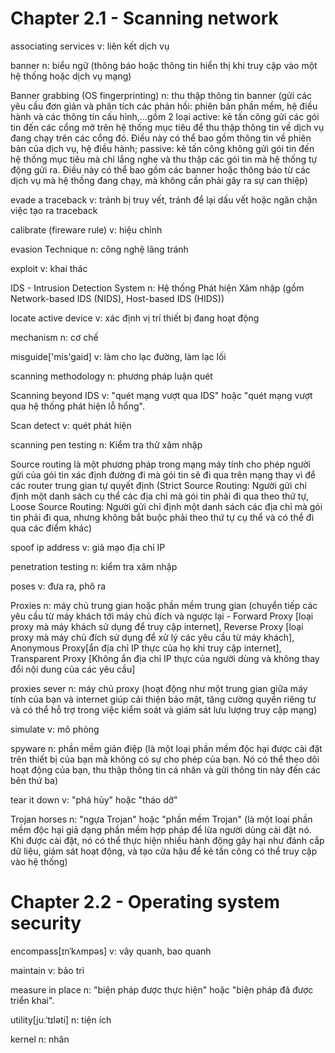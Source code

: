 # Chapter 2.1 - Scanning network 

associating services v: liên kết dịch vụ

banner n: biểu ngữ (thông báo hoặc thông tin hiển thị khi truy cập vào một hệ thống hoặc dịch vụ mạng)

Banner grabbing (OS fingerprinting) n: thu thập thông tin banner (gửi các yêu cầu đơn giản và phân tích các phản hồi: phiên bản phần mềm, hệ điều hành và các thông tin cấu hình,...gồm 2 loại active: kẻ tấn công gửi các gói tin đến các cổng mở trên hệ thống mục tiêu để thu thập thông tin về dịch vụ đang chạy trên các cổng đó. Điều này có thể bao gồm thông tin về phiên bản của dịch vụ, hệ điều hành; passive: kẻ tấn công không gửi gói tin đến hệ thống mục tiêu mà chỉ lắng nghe và thu thập các gói tin mà hệ thống tự động gửi ra. Điều này có thể bao gồm các banner hoặc thông báo từ các dịch vụ mà hệ thống đang chạy, mà không cần phải gây ra sự can thiệp)

evade a traceback v: tránh bị truy vết, tránh để lại dấu vết hoặc ngăn chặn việc tạo ra traceback

calibrate (fireware rule) v: hiệu chỉnh

evasion Technique n: công nghệ lãng tránh

exploit v: khai thác

IDS - Intrusion Detection System n: Hệ thống Phát hiện Xâm nhập (gồm Network-based IDS (NIDS), Host-based IDS (HIDS))

locate active device v: xác định vị trí thiết bị đang hoạt động

mechanism n: cơ chế

misguide['mis'gaid] v: làm cho lạc đường, làm lạc lối

scanning methodology n: phương pháp luận quét

Scanning beyond IDS v: "quét mạng vượt qua IDS" hoặc "quét mạng vượt qua hệ thống phát hiện lỗ hổng".

Scan detect v: quét phát hiện

scanning pen testing n: Kiểm tra thử xâm nhập

Source routing là một phương pháp trong mạng máy tính cho phép người gửi của gói tin xác định đường đi mà gói tin sẽ đi qua trên mạng thay vì để các router trung gian tự quyết định (Strict Source Routing: Người gửi chỉ định một danh sách cụ thể các địa chỉ mà gói tin phải đi qua theo thứ tự, Loose Source Routing: Người gửi chỉ định một danh sách các địa chỉ mà gói tin phải đi qua, nhưng không bắt buộc phải theo thứ tự cụ thể và có thể đi qua các điểm khác)

spoof ip address v: giả mạo địa chỉ IP

penetration testing n: kiểm tra xâm nhập

poses v: đưa ra, phô ra

Proxies n: máy chủ trung gian hoặc phần mềm trung gian (chuyển tiếp các yêu cầu từ máy khách tới máy chủ đích và ngược lại - Forward Proxy [loại proxy mà máy khách sử dụng để truy cập internet], Reverse Proxy [loại proxy mà máy chủ đích sử dụng để xử lý các yêu cầu từ máy khách], Anonymous Proxy[ẩn địa chỉ IP thực của họ khi truy cập internet], Transparent Proxy [Không ẩn địa chỉ IP thực của người dùng và không thay đổi nội dung của các yêu cầu]

proxies sever n: máy chủ proxy (hoạt động như một trung gian giữa máy tính của bạn và internet giúp cải thiện bảo mật, tăng cường quyền riêng tư và có thể hỗ trợ trong việc kiểm soát và giám sát lưu lượng truy cập mạng)

simulate v: mô phỏng

spyware n: phần mềm gián điệp (là một loại phần mềm độc hại được cài đặt trên thiết bị của bạn mà không có sự cho phép của bạn. Nó có thể theo dõi hoạt động của bạn, thu thập thông tin cá nhân và gửi thông tin này đến các bên thứ ba)

tear it down v: "phá hủy" hoặc "tháo dỡ"

Trojan horses n: "ngựa Trojan" hoặc "phần mềm Trojan" (là một loại phần mềm độc hại giả dạng phần mềm hợp pháp để lừa người dùng cài đặt nó. Khi được cài đặt, nó có thể thực hiện nhiều hành động gây hại như đánh cắp dữ liệu, giám sát hoạt động, và tạo cửa hậu để kẻ tấn công có thể truy cập vào hệ thống)


# Chapter 2.2 - Operating system security

encompass[ɪnˈkʌmpəs] v: vây quanh, bao quanh

maintain v: bảo trì

measure in place n: "biện pháp được thực hiện" hoặc "biện pháp đã được triển khai".

utility[juːˈtɪləti] n: tiện ích

kernel n: nhân
